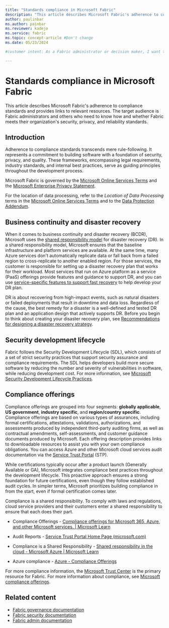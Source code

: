 ```yaml
---
title: "Standards compliance in Microsoft Fabric"
description: "This article describes Microsoft Fabric's adherence to compliance standards."
author: paulinbar
ms.author: painbar
ms.reviewer: kadejo
ms.service: fabric
ms.topic: concept-article #Don't change
ms.date: 05/23/2024

#customer intent: As a Fabric administrator or decision maker, I want to learn about Fabric's adherence to compliance standards.

---
```


# Standards compliance in Microsoft Fabric

This article describes Microsoft Fabric's adherence to compliance standards and provides links to relevant resources. The target audience is Fabric administrators and others who need to know how and whether Fabric meets their organization's security, privacy, and reliability standards.

## Introduction

Adherence to compliance standards transcends mere rule-following. It represents a commitment to building software with a foundation of security, privacy, and quality. These frameworks, encompassing legal requirements, industry standards, and internal best practices, serve as guiding principles throughout the development process.

Microsoft Fabric is governed by the [Microsoft Online Services Terms](https://www.microsoftvolumelicensing.com/DocumentSearch.aspx?Mode=3&DocumentTypeId=31) and the [Microsoft Enterprise Privacy Statement](https://www.microsoft.com/privacystatement/OnlineServices/Default.aspx).

For the location of data processing, refer to the *Location of Data Processing* terms in the [Microsoft Online Services Terms](https://www.microsoftvolumelicensing.com/Downloader.aspx?DocumentId=9555) and to the [Data Protection Addendum](https://www.microsoft.com/download/details.aspx?id=101581).

## Business continuity and disaster recovery

When it comes to business continuity and disaster recovery (BCDR), Microsoft uses the [shared responsibility model](/azure/reliability/business-continuity-management-program) for disaster recovery (DR). In a shared responsibility model, Microsoft ensures that the baseline infrastructure and platform services are available. At the same time, many Azure services don't automatically replicate data or fall back from a failed region to cross-replicate to another enabled region. For those services, the customer is responsible for setting up a disaster recovery plan that works for their workload. Most services that run on Azure platform as a service (PaaS) offerings provide features and guidance to support DR, and you can use [service-specific features to support fast recovery](/azure/reliability/reliability-guidance-overview) to help develop your DR plan.

DR is about recovering from high-impact events, such as natural disasters or failed deployments that result in downtime and data loss. Regardless of the cause, the best remedy for a disaster is a well-defined and tested DR plan and an application design that actively supports DR. Before you begin to think about creating your disaster recovery plan, see [Recommendations for designing a disaster recovery strategy](/azure/well-architected/reliability/disaster-recovery).

## Security development lifecycle

Fabric follows the Security Development Lifecycle (SDL), which consists of a set of strict security practices that support security assurance and compliance requirements. The SDL helps developers build more secure software by reducing the number and severity of vulnerabilities in software, while reducing development cost. For more information, see [Microsoft Security Development Lifecycle Practices](https://www.microsoft.com/securityengineering/sdl/practices).

## Compliance offerings

Compliance offerings are grouped into four segments: **globally applicable**, **US government**, **industry specific**, and **region/country specific**. Compliance offerings are based on various types of assurances, including formal certifications, attestations, validations, authorizations, and assessments produced by independent third-party auditing firms, as well as contractual amendments, self-assessments, and customer guidance documents produced by Microsoft. Each offering description provides links to downloadable resources to assist you with your own compliance obligations. You can access Azure and other Microsoft cloud services audit documentation via the [Service Trust Portal](https://servicetrust.microsoft.com/) (STP).  

While certifications typically occur after a product launch (Generally Available or GA), Microsoft integrates compliance best practices throughout the development lifecycle. This proactive approach ensures a strong foundation for future certifications, even though they follow established audit cycles. In simpler terms, Microsoft prioritizes building compliance in from the start, even if formal certification comes later.

Compliance is a shared responsibility. To comply with laws and regulations, cloud service providers and their customers enter a shared responsibility to ensure that each does their part.

* Compliance Offerings - [Compliance offerings for Microsoft 365, Azure, and other Microsoft services. | Microsoft Learn](/compliance/regulatory/offering-home)

* Audit Reports - [Service Trust Portal Home Page (microsoft.com)](https://servicetrust.microsoft.com/ViewPage/HomePageVNext)

* Compliance is a Shared Responsibility - [Shared responsibility in the cloud - Microsoft Azure | Microsoft Learn](/azure/security/fundamentals/shared-responsibility?toc=%2Fcompliance%2Fassurance%2Ftoc.json&bc=%2Fcompliance%2Fassurance%2Fbreadcrumb%2Ftoc.json)

* Azure compliance - [Azure - Compliance Offerings](https://aka.ms/azurecompliance)

For more compliance information, the [Microsoft Trust Center](https://www.microsoft.com/trustcenter) is the primary resource for Fabric. For more information about compliance, see [Microsoft compliance offerings](/compliance/regulatory/offering-home).

## Related content

* [Fabric governance documentation](./index.yml)
* [Fabric security documentation](../security/index.yml)
* [Fabric admin documentation](../admin/index.yml)
